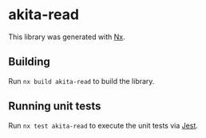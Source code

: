 # akita-read

This library was generated with [Nx](https://nx.dev).

## Building

Run `nx build akita-read` to build the library.

## Running unit tests

Run `nx test akita-read` to execute the unit tests via [Jest](https://jestjs.io).
